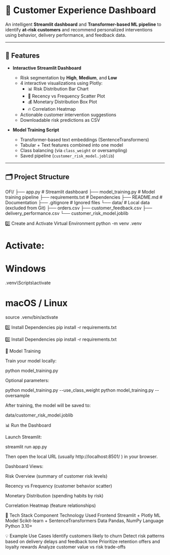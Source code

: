 # 🧠 Customer Experience Dashboard 
An intelligent **Streamlit dashboard** and **Transformer-based ML pipeline** to identify **at-risk customers** and recommend personalized interventions using behavior, delivery performance, and feedback data.

---

## 🚀 Features
- **Interactive Streamlit Dashboard**
  - Risk segmentation by **High**, **Medium**, and **Low**
  - 4 interactive visualizations using Plotly:
    - 📊 Risk Distribution Bar Chart
    - 🔵 Recency vs Frequency Scatter Plot
    - 💰 Monetary Distribution Box Plot
    - 🔥 Correlation Heatmap
  - Actionable customer intervention suggestions  
  - Downloadable risk predictions as CSV

- **Model Training Script**
  - Transformer-based text embeddings (SentenceTransformers)
  - Tabular + Text features combined into one model
  - Class balancing (via `class_weight` or oversampling)
  - Saved pipeline (`customer_risk_model.joblib`)

---

## 🗂️ Project Structure
OFI/
├── app.py # Streamlit dashboard
├── model_training.py # Model training pipeline
├── requirements.txt # Dependencies
├── README.md # Documentation
├── .gitignore # Ignored files
└── data/ # Local data (excluded from Git)
├── orders.csv
├── customer_feedback.csv
├── delivery_performance.csv
└── customer_risk_model.joblib

2️⃣ Create and Activate Virtual Environment
python -m venv .venv
# Activate:
# Windows
.venv\Scripts\activate
# macOS / Linux
source .venv/bin/activate

3️⃣ Install Dependencies
pip install -r requirements.txt

3️⃣ Install Dependencies
pip install -r requirements.txt

🧩 Model Training

Train your model locally:

python model_training.py


Optional parameters:

python model_training.py --use_class_weight
python model_training.py --oversample


After training, the model will be saved to:

data/customer_risk_model.joblib

📊 Run the Dashboard

Launch Streamlit:

streamlit run app.py


Then open the local URL (usually http://localhost:8501/
) in your browser.

Dashboard Views:

Risk Overview (summary of customer risk levels)

Recency vs Frequency (customer behavior scatter)

Monetary Distribution (spending habits by risk)

Correlation Heatmap (feature relationships)

🧠 Tech Stack
Component	Technology Used
Frontend	Streamlit + Plotly
ML Model	Scikit-learn + SentenceTransformers
Data	Pandas, NumPy
Language	Python 3.10+

💡 Example Use Cases
Identify customers likely to churn
Detect risk patterns based on delivery delays and feedback tone
Prioritize retention offers and loyalty rewards
Analyze customer value vs risk trade-offs
